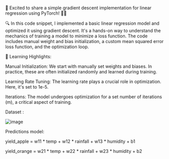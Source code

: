 
🚀 Excited to share a simple gradient descent implementation for linear regression using PyTorch! 🤖💡

🔍 In this code snippet, I implemented a basic linear regression model and optimized it using gradient descent. It's a hands-on way to understand the mechanics of training a model to minimize a loss function. The code includes manual weight and bias initialization, a custom mean squared error loss function, and the optimization loop.

🧠 Learning Highlights:

Manual Initialization: We start with manually set weights and biases. In practice, these are often initialized randomly and learned during training.

Learning Rate Tuning: The learning rate plays a crucial role in optimization. Here, it's set to 1e-5.

Iterations: The model undergoes optimization for a set number of iterations (m), a critical aspect of training.

Dataset :

![image](https://github.com/eclipse-dt/ML_init_grad_descent_optim/assets/139947052/0ea8842d-3aeb-41a8-b9a2-03184d2e9b3d)


Predictions model:

yield_apple  = w11 * temp + w12 * rainfall + w13 * humidity + b1

yield_orange = w21 * temp + w22 * rainfall + w23 * humidity + b2

